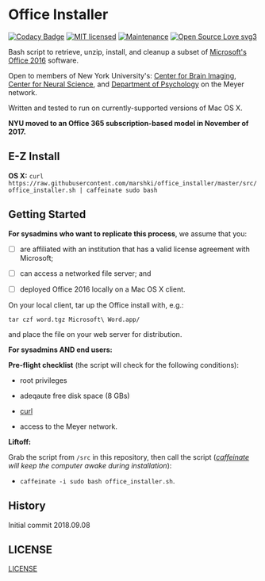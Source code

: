 # Office Installer 

[![Codacy Badge](https://api.codacy.com/project/badge/Grade/df70db0382cd4d47a0fee95e385ad305)](https://www.codacy.com/app/marshki/office_installer?utm_source=github.com&amp;utm_medium=referral&amp;utm_content=marshki/office_installer&amp;utm_campaign=Badge_Grade)
[![MIT licensed](https://img.shields.io/badge/license-MIT-blue.svg)](https://raw.githubusercontent.com/hyperium/hyper/master/LICENSE)
[![Maintenance](https://img.shields.io/badge/Maintained%3F-yes-green.svg)](https://GitHub.com/Naereen/StrapDown.js/graphs/commit-activity)
[![Open Source Love svg3](https://badges.frapsoft.com/os/v3/open-source.svg?v=103)](https://github.com/ellerbrock/open-source-badges/)

Bash script to retrieve, unzip, install, and cleanup a subset of [Microsoft's Office 2016](https://products.office.com/en-us/mac/microsoft-office-for-mac) software.

Open to members of New York University's: [Center for Brain Imaging](http://cbi.nyu.edu), [Center for Neural Science](http://www.cns.nyu.edu), 
and [Department of Psychology](http://www.psych.nyu.edu/psychology.html) on the Meyer network.

Written and tested to run on currently-supported versions of Mac OS X.

**NYU moved to an Office 365 subscription-based model in November of 2017.**

## E-Z Install
**OS X:** `curl https://raw.githubusercontent.com/marshki/office_installer/master/src/office_installer.sh | caffeinate sudo bash` 

## Getting Started 

**For sysadmins who want to replicate this process**, we assume that you:

- [ ] are affiliated with an institution that has a valid license agreement with Microsoft;  

- [ ] can access a networked file server; and

- [ ] deployed Office 2016 locally on a Mac OS X client.

On your local client, tar up the Office install with, e.g.:

`tar czf word.tgz Microsoft\ Word.app/`

and place the file on your web server for distribution.

**For sysadmins AND end users:**

__Pre-flight checklist__ (the script will check for the following conditions):
 
  * root privileges  

  * adeqaute free disk space (8 GBs)

  * [curl](https://curl.haxx.se/docs/manpage.html)

  * access to the Meyer network.  

__Liftoff:__

Grab the script from `/src` in this repository, then call the script (*[caffeinate](https://ss64.com/osx/caffeinate.html) will keep the computer awake during installation*):  

* `caffeinate -i sudo bash office_installer.sh`.  

## History 

Initial commit 2018.09.08 

## LICENSE 

[LICENSE](https://github.com/marshki/office_installer/blob/master/LICENSE)
